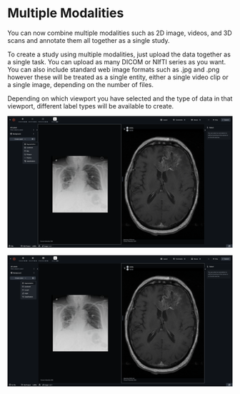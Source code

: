 # Multiple Modalities

You can now combine multiple modalities such as 2D image, videos, and 3D scans and annotate them all together as a single study.



To create a study using multiple modalities, just upload the data together as a single task. You can upload as many DICOM or NIfTI series as you want. You can also include standard web image formats such as .jpg and .png however these will be treated as a single entity, either a single video clip or a single image, depending on the number of files.



Depending on which viewport you have selected and the type of data in that viewport, different label types will be available to create.&#x20;

![Available tools for 2D X-ray](<../.gitbook/assets/image (5).png>)

![Available tools for 3D CT](<../.gitbook/assets/image (6).png>)

